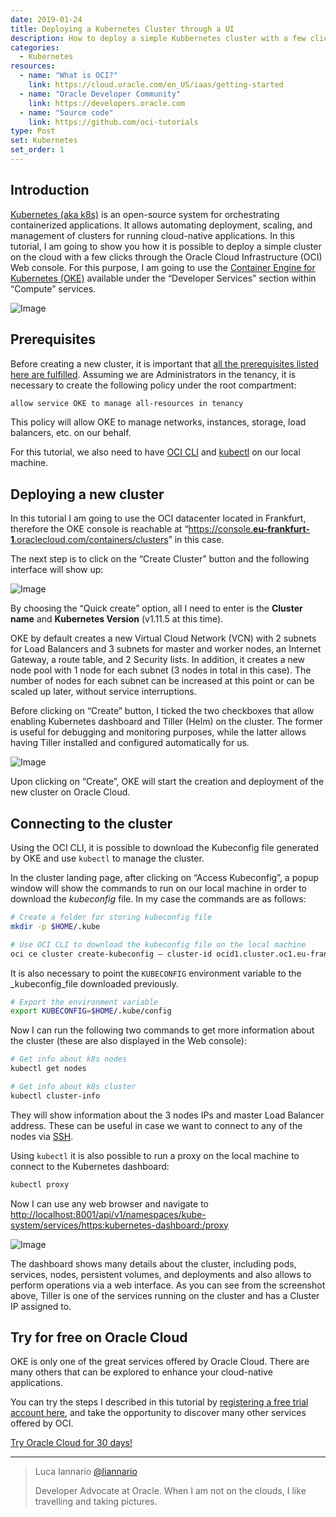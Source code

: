 ```yaml
---
date: 2019-01-24
title: Deploying a Kubernetes Cluster through a UI
description: How to deploy a simple Kubbernetes cluster with a few clicks through the Oracle Cloud Infrastructure (OCI) Web console.
categories:
  - Kubernetes
resources:
  - name: "What is OCI?"
    link: https://cloud.oracle.com/en_US/iaas/getting-started
  - name: "Oracle Developer Community"
    link: https://developers.oracle.com
  - name: "Source code"
    link: https://github.com/oci-tutorials
type: Post
set: Kubernetes
set_order: 1
---
```


## Introduction

[Kubernetes (aka k8s)](https://kubernetes.io) is an open-source system for orchestrating containerized applications. It allows automating deployment, scaling, and management of clusters for running cloud-native applications.
In this tutorial, I am going to show you how it is possible to deploy a simple cluster on the cloud with a few clicks through the Oracle Cloud Infrastructure (OCI) Web console. For this purpose, I am going to use the [Container Engine for Kubernetes (OKE)](https://cloud.oracle.com/containers/kubernetes-engine) available under the “Developer Services” section within “Compute” services.

![Image](https://cdn-images-1.medium.com/max/1500/1*YF1njH6uihOxHXusOUnzRA.gif "Creating a k8s cluster with OKE")

## Prerequisites

Before creating a new cluster, it is important that [all the prerequisites listed here are fulfilled](https://docs.us-phoenix-1.oraclecloud.com/Content/ContEng/Concepts/contengprerequisites.htm). Assuming we are Administrators in the tenancy, it is necessary to create the following policy under the root compartment:

~~~ bash
allow service OKE to manage all-resources in tenancy
~~~

This policy will allow OKE to manage networks, instances, storage, load balancers, etc. on our behalf.

For this tutorial, we also need to have [OCI CLI](https://docs.cloud.oracle.com/iaas/Content/API/SDKDocs/cliinstall.htm) and [kubectl](https://docs.cloud.oracle.com/iaas/Content/ContEng/Tasks/contengaccessingclusterkubectl.htminstalled) on our local machine.

## Deploying a new cluster

In this tutorial I am going to use the OCI datacenter located in Frankfurt, therefore the OKE console is reachable at “[https://console.**eu-frankfurt-1**.oraclecloud.com/containers/clusters](https://console.eu-frankfurt-1.oraclecloud.com/containers/clusters)” in this case.

The next step is to click on the “Create Cluster” button and the following interface will show up:

![Image](https://cdn-images-1.medium.com/max/1200/1*ZSXqkOhWXDxoiqqQ-6C_JA.png)

By choosing the “Quick create” option, all I need to enter is the **Cluster name** and **Kubernetes Version** (v1.11.5 at this time). 

OKE by default creates a new Virtual Cloud Network (VCN) with 2 subnets for Load Balancers and 3 subnets for master and worker nodes, an Internet Gateway, a route table, and 2 Security lists. In addition, it creates a new node pool with 1 node for each subnet (3 nodes in total in this case). The number of nodes for each subnet can be increased at this point or can be scaled up later, without service interruptions.

Before clicking on “Create” button, I ticked the two checkboxes that allow enabling Kubernetes dashboard and Tiller (Helm) on the cluster. The former is useful for debugging and monitoring purposes, while the latter allows having Tiller installed and configured automatically for us.

![Image](https://cdn-images-1.medium.com/max/1200/1*7Nfpult3n5UEekSeWyS2DQ.png)

Upon clicking on “Create”, OKE will start the creation and deployment of the new cluster on Oracle Cloud.

## Connecting to the cluster

Using the OCI CLI, it is possible to download the Kubeconfig file generated by OKE and use `kubectl` to manage the cluster.

In the cluster landing page, after clicking on “Access Kubeconfig”, a popup window will show the commands to run on our local machine in order to download the _kubeconfig_ file. In my case the commands are as follows:

~~~ bash
# Create a folder for storing kubeconfig file  
mkdir -p $HOME/.kube

# Use OCI CLI to download the kubeconfig file on the local machine  
oci ce cluster create-kubeconfig — cluster-id ocid1.cluster.oc1.eu-frankfurt-1.aaaaaaaaaezgkzraasadasdassdzrwhe2gcobzgcztmnjwgjqt — file $HOME/.kube/config — region eu-frankfurt-1
~~~

It is also necessary to point the `KUBECONFIG` environment variable to the _kubeconfig_file downloaded previously.

~~~ bash
# Export the environment variable  
export KUBECONFIG=$HOME/.kube/config
~~~

Now I can run the following two commands to get more information about the cluster (these are also displayed in the Web console):

~~~ bash
# Get info about k8s nodes  
kubectl get nodes

# Get info about k8s cluster  
kubectl cluster-info
~~~

They will show information about the 3 nodes IPs and master Load Balancer address. These can be useful in case we want to connect to any of the nodes via [SSH](https://docs.cloud.oracle.com/iaas/Content/ContEng/Tasks/contengconnectingworkernodesusingssh.htm).

Using `kubectl` it is also possible to run a proxy on the local machine to connect to the Kubernetes dashboard:

~~~ bash
kubectl proxy
~~~

Now I can use any web browser and navigate to [http://localhost:8001/api/v1/namespaces/kube-system/services/https:kubernetes-dashboard:/proxy](http://localhost:8001/api/v1/namespaces/kube-system/services/https:kubernetes-dashboard:/proxy/)

![Image](https://cdn-images-1.medium.com/max/1200/1*X-t8yKC8M08YHrZyJXgqJA.png "Kubernetes dashboard proxied via local machine")

The dashboard shows many details about the cluster, including pods, services, nodes, persistent volumes, and deployments and also allows to perform operations via a web interface. As you can see from the screenshot above, Tiller is one of the services running on the cluster and has a Cluster IP assigned to.

## Try for free on Oracle Cloud

OKE is only one of the great services offered by Oracle Cloud. There are many others that can be explored to enhance your cloud-native applications.

You can try the steps I described in this tutorial by [registering a free trial account here](https://myservices.us.oraclecloud.com/mycloud/signup), and take the opportunity to discover many other services offered by OCI.

[Try Oracle Cloud for 30 days!](https://myservices.us.oraclecloud.com/mycloud/signup)

***

> Luca Iannario [@liannario](https://twitter.com/liannario)
>
> Developer Advocate at Oracle. 
> When I am not on the clouds, I like travelling and taking pictures.
